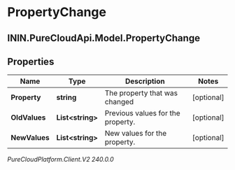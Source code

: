 # PropertyChange

## ININ.PureCloudApi.Model.PropertyChange

## Properties

|Name | Type | Description | Notes|
|------------ | ------------- | ------------- | -------------|
| **Property** | **string** | The property that was changed | [optional] |
| **OldValues** | **List&lt;string&gt;** | Previous values for the property. | [optional] |
| **NewValues** | **List&lt;string&gt;** | New values for the property. | [optional] |



_PureCloudPlatform.Client.V2 240.0.0_
